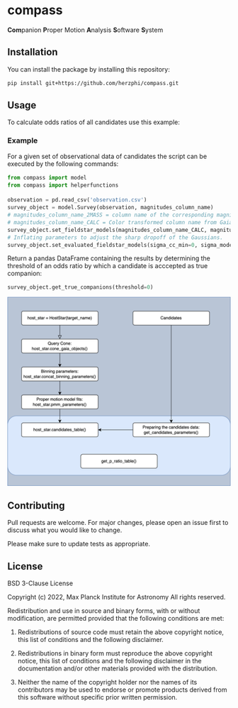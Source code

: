 # compass
**Com**panion **P**roper Motion **A**nalysis **S**oftware **S**ystem

## Installation

You can install the package by installing this repository:

```bash
pip install git+https://github.com/herzphi/compass.git
```

## Usage
To calculate odds ratios of all candidates use this example:
### Example
For a given set of observational data of candidates the script can be executed by the following commands:
```python
from compass import model
from compass import helperfunctions

observation = pd.read_csv('observation.csv')
survey_object = model.Survey(observation, magnitudes_column_name)
# magnitudes_column_name_2MASS = column name of the corresponding magnitude in 2MASS.
# magnitudes_column_name_CALC = Color transformed column name from Gaias G-Band.
survey_object.set_fieldstar_models(magnitudes_column_name_CALC, magnitudes_column_name_2MASS)
# Inflating parameters to adjust the sharp dropoff of the Gaussians.
survey_object.set_evaluated_fieldstar_models(sigma_cc_min=0, sigma_model_min=0)
```
Return a pandas DataFrame containing the results by determining the threshold of an odds ratio by which a candidate is acccepted as true companion:
```python 
survey_object.get_true_companions(threshold=0)
```

![Flow Diagram](diagram.png)
## Contributing

Pull requests are welcome. For major changes, please open an issue first
to discuss what you would like to change.

Please make sure to update tests as appropriate.

## License

BSD 3-Clause License

Copyright (c) 2022,  Max Planck Institute for Astronomy
All rights reserved.

Redistribution and use in source and binary forms, with or without
modification, are permitted provided that the following conditions are met:

1. Redistributions of source code must retain the above copyright notice, this
   list of conditions and the following disclaimer.

2. Redistributions in binary form must reproduce the above copyright notice,
   this list of conditions and the following disclaimer in the documentation
   and/or other materials provided with the distribution.

3. Neither the name of the copyright holder nor the names of its
   contributors may be used to endorse or promote products derived from
   this software without specific prior written permission.
